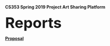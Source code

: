 <b>CS353 Spring 2019 Project
Art Sharing Platform

<font size=200>Reports</font>

<a href="https://drive.google.com/open?id=1dFiln9QmQQ0jyhNRmOA4KMswBdisnimB">Proposal</a>
